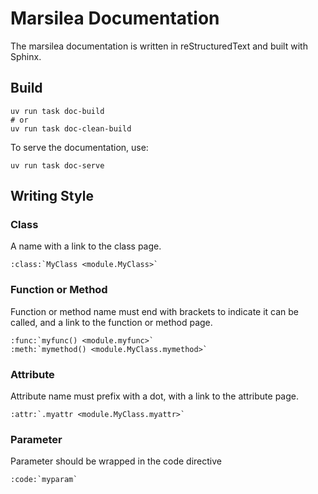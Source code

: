 # Marsilea Documentation

The marsilea documentation is written in reStructuredText and built with Sphinx.

## Build

```shell
uv run task doc-build
# or
uv run task doc-clean-build
```

To serve the documentation, use:

```shell
uv run task doc-serve
```

## Writing Style

### Class

A name with a link to the class page.

```text
:class:`MyClass <module.MyClass>`
```

### Function or Method

Function or method name must end with brackets to indicate it can be called, 
and a link to the function or method page.

```text
:func:`myfunc() <module.myfunc>`
:meth:`mymethod() <module.MyClass.mymethod>`
```

### Attribute

Attribute name must prefix with a dot, with a link to the attribute page.

```text
:attr:`.myattr <module.MyClass.myattr>`
```

### Parameter

Parameter should be wrapped in the code directive

```text
:code:`myparam`
```